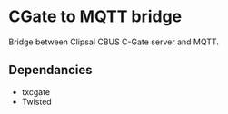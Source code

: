 # CGate to MQTT bridge
Bridge between Clipsal CBUS C-Gate server and MQTT.

## Dependancies

* txcgate
* Twisted
